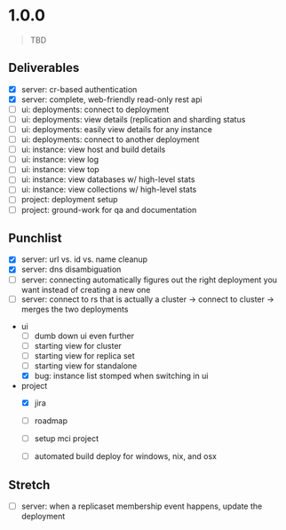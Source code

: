 # 1.0.0

> TBD

## Deliverables

- [x] server: cr-based authentication
- [x] server: complete, web-friendly read-only rest api
- [ ] ui: deployments: connect to deployment
- [ ] ui: deployments: view details (replication and sharding status
- [ ] ui: deployments: easily view details for any instance
- [ ] ui: deployments: connect to another deployment
- [ ] ui: instance: view host and build details
- [ ] ui: instance: view log
- [ ] ui: instance: view top
- [ ] ui: instance: view databases w/ high-level stats
- [ ] ui: instance: view collections w/ high-level stats
- [ ] project: deployment setup
- [ ] project: ground-work for qa and documentation

## Punchlist

- [x] server: url vs. id vs. name cleanup
- [x] server: dns disambiguation
- [ ] server: connecting automatically figures out the right deployment you want instead of creating a new one
- [ ] server: connect to rs that is actually a cluster -> connect to cluster -> merges the two deployments
- ui
  - [ ] dumb down ui even further
  - [ ] starting view for cluster
  - [ ] starting view for replica set
  - [ ] starting view for standalone
  - [x] bug: instance list stomped when switching in ui
- project
  - [x] jira
  - [ ] roadmap
  - [ ] setup mci project
  - [ ] automated build deploy for windows, nix, and osx


## Stretch

- [ ] server: when a replicaset membership event happens, update the deployment
